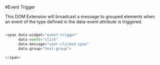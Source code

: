 #Event Trigger

This DOM Extension will broadcast a message to grouped elements when an event of the type defined in the data-event attribute is triggered.

```javascript

<span data-widget="event-trigger"
      data-event="click"
      data-message="user-clicked-span"
      data-group="test-group">

</span>

```